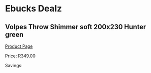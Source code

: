 
# Ebucks Dealz
## Volpes Throw Shimmer soft 200x230 Hunter green
[Product Page](https://www.ebucks.com/web/shop/productSelected.do?prodId=1155950286&catId=704984344)

Price: R349.00

Savings: 


	